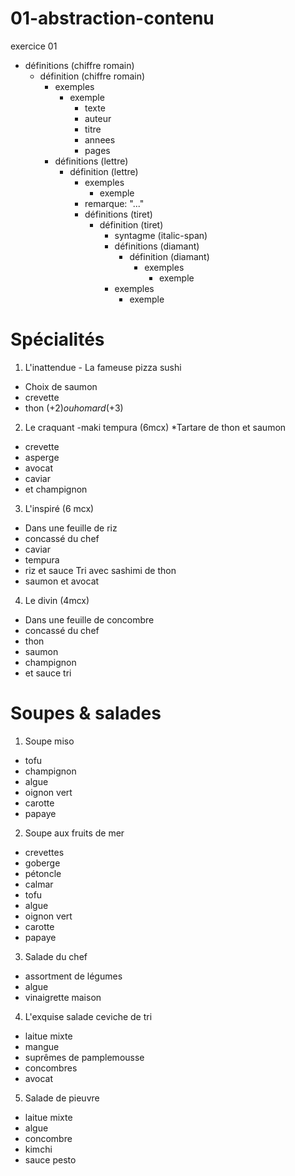 # 01-abstraction-contenu
exercice 01




- définitions (chiffre romain)
    - définition (chiffre romain)
        - exemples
            - exemple
                - texte
                - auteur
                - titre
                - annees
                - pages
        - définitions (lettre)
            - définition (lettre)
                - exemples
                    - exemple
                - remarque: "..."
                - définitions (tiret)
                    - définition (tiret)
                        - syntagme (italic-span)
                        - définitions (diamant)
                            - définition (diamant)
                                - exemples
                                    - exemple
                        - exemples
                            - exemple


# Spécialités

1. L'inattendue - La fameuse pizza sushi
* Choix de saumon
* crevette
* thon (+2$) ou homard (+3$)

2. Le craquant -maki tempura (6mcx)
*Tartare de thon et saumon
* crevette
* asperge
* avocat
* caviar
* et champignon

3. L'inspiré (6 mcx)
* Dans une feuille de riz
* concassé du chef
* caviar
* tempura
* riz et sauce Tri avec sashimi de thon
* saumon et avocat

4. Le divin (4mcx)
* Dans une feuille de concombre
* concassé du chef
* thon
* saumon
* champignon
* et sauce tri

# Soupes & salades

1. Soupe miso
* tofu
* champignon
* algue
* oignon vert
* carotte
* papaye

2. Soupe aux fruits de mer
* crevettes
* goberge 
* pétoncle
* calmar
* tofu
* algue
* oignon vert
* carotte
* papaye

3. Salade du chef
* assortment de légumes
* algue
* vinaigrette maison

4. L'exquise salade ceviche de tri
* laitue mixte
* mangue
* suprêmes de pamplemousse
* concombres
* avocat

5. Salade de pieuvre
* laitue mixte
* algue
* concombre
* kimchi
* sauce pesto

